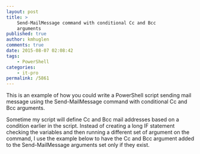 ```yaml
---
layout: post
title: >
    Send-MailMessage command with conditional Cc and Bcc
    arguments
published: true
author: kmhuglen
comments: true
date: 2015-08-07 02:08:42
tags:
    - PowerShell
categories:
    - it-pro
permalink: /5861
---
```

This is an example of how you could write a PowerShell script sending mail message using the Send-MailMessage command with conditional Cc and Bcc arguments.

Sometime my script will define Cc and Bcc mail addresses based on a condition earlier in the script. Instead of creating a long IF statement checking the variables and then running a different set of argument on the command, I use the example below to have the Cc and Bcc argument added to the Send-MailMessage arguments set only if they exist.

<script src="https://gist.github.com/kmhuglen/858c4fdc92088fea8046.js"></script>